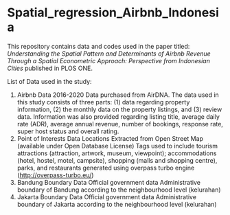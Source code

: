 # Spatial_regression_Airbnb_Indonesia
This repository contains data and codes used in the paper titled: _Understanding the Spatial Pattern and Determinants of Airbnb Revenue Through a Spatial Econometric Approach: Perspective from Indonesian Cities_ published in PLOS ONE. 

List of Data used in the study:
1) Airbnb Data 2016-2020	Data purchased from AirDNA. The data used in this study consists of three parts: (1) data regarding property information, (2) the monthly data on the property listings, and (3) review data. Information was also provided regarding listing title, average daily rate (ADR), average annual revenue, number of bookings, response rate, super host status and overall rating.
2) Point of Interests Data	Locations Extracted from Open Street Map (available under Open Database License) 	Tags used to include tourism attractions (attraction, artwork, museum, viewpoint); accommodations (hotel, hostel, motel, campsite), shopping (malls and shopping centre), parks, and restaurants generated using overpass turbo engine (http://overpass-turbo.eu/)
3) Bandung Boundary Data 	Official government data	Administrative boundary of Bandung according to the neighbourhood level (kelurahan)
4) Jakarta Boundary Data	Official government data	Administrative boundary of Jakarta according to the neighbourhood level (kelurahan)

